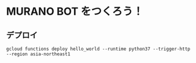 # MURANO BOT をつくろう！


## デプロイ
`gcloud functions deploy hello_world --runtime python37 --trigger-http --region asia-northeast1`
